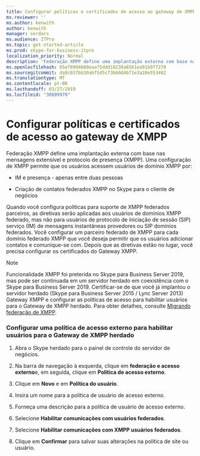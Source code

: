 ```yaml
---
title: Configurar políticas e certificados de acesso ao gateway de XMPP
ms.reviewer: ''
ms.author: kenwith
author: kenwith
manager: serdars
ms.audience: ITPro
ms.topic: get-started-article
ms.prod: skype-for-business-itpro
localization_priority: Normal
description: 'Federação XMPP define uma implantação externa com base nas mensagens extensível e protocolo de presença (XMPP). Uma configuração de XMPP permite que os usuários acessem usuários de domínio XMPP por:'
ms.openlocfilehash: 65ef8904660eaa75ddd10238a6561ea91b9f7278
ms.sourcegitcommit: da8c037bb30abf5d5cf3b60d4b71e3a10e553402
ms.translationtype: MT
ms.contentlocale: pt-BR
ms.lasthandoff: 03/27/2019
ms.locfileid: "30889970"
---
```

# <a name="configure-xmpp-gateway-access-policies-and-certificates"></a>Configurar políticas e certificados de acesso ao gateway de XMPP

Federação XMPP define uma implantação externa com base nas mensagens extensível e protocolo de presença (XMPP). Uma configuração de XMPP permite que os usuários acessem usuários de domínio XMPP por:
  
- IM e presença - apenas entre duas pessoas
    
- Criação de contatos federados XMPP no Skype para o cliente de negócios
    
Quando você configura políticas para suporte de XMPP federados parceiros, as diretivas serão aplicadas aos usuários de domínios XMPP federado, mas não para usuários de protocolo de iniciação de sessão (SIP) serviço (IM) de mensagens instantâneas provedores ou SIP domínios federados. Você configurar um parceiro federado de XMPP para cada domínio federado XMPP que você deseja permitir que os usuários adicionar contatos e comunique-se com. Depois que as diretivas estão no lugar, você precisa configurar os certificados do Gateway XMPP. 
  
> [!NOTE]
> Funcionalidade XMPP foi preterida no Skype para Business Server 2019, mas pode ser continuada em um servidor herdado em coexistência com o Skype para Business Server 2019. Certificar-se de que você já implantou o servidor herdado (Skype para Business Server 2015 / Lync Server 2013) Gateway XMPP e configurar as políticas de acesso para habilitar usuários para o Gateway de XMPP herdado. Para obter detalhes, consulte [Migrando federação de XMPP](migrating-xmpp-federation.md). 
  
### <a name="configure-an-external-access-policy-to-enable-users-for-legacy-xmpp-gateway"></a>Configurar uma política de acesso externo para habilitar usuários para o Gateway de XMPP herdado

1. Abra o Skype herdado para o painel de controle do servidor de negócios.
    
2. Na barra de navegação à esquerda, clique em **federação e acesso externo**e, em seguida, clique em **Política de acesso externo**.
    
3. Clique em **Novo** e em **Política do usuário**.
    
4. Insira um nome para a política de usuário de acesso externo.
    
5. Forneça uma descrição para a política de usuário de acesso externo.
    
6. Selecione **Habilitar comunicações com usuários federados**.
    
7. Selecione **Habilitar comunicações com XMPP usuários federados**.
    
8. Clique em **Confirmar** para salvar suas alterações na política de site ou usuário. 
    

